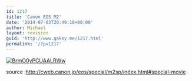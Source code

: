 ```yaml
---
id: 1217
title: 'Canon EOS M2'
date: '2014-07-03T20:49:18+08:00'
author: Michael
layout: revision
guid: 'http://www.gakky.me/1217.html'
permalink: '/?p=1217'
---
```


[![BrmO0yPCUAALRWw](http://www.yui-aragaki.org/wp-content/uploads/2014/07/BrmO0yPCUAALRWw.jpg)](http://www.yui-aragaki.org/wp-content/uploads/2014/07/BrmO0yPCUAALRWw.jpg)

source :<http://cweb.canon.jp/eos/special/m2sp/index.html#special-movie>